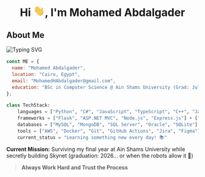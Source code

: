 <h1 align="center">
  Hi <img src="https://raw.githubusercontent.com/ABSphreak/ABSphreak/master/gifs/Hi.gif" width="30px">, I'm Mohamed Abdalgader
</h1>

## About Me

<img src="https://readme-typing-svg.demolab.com?font=Fira+Code&weight=600&size=26&duration=4000&pause=1000&color=38F775&center=true&vCenter=true&width=600&height=60&lines=Professional+Bug+Creator;Coffee+→+Code+Converter;Compiler+Whisperer;Exception+Wrangler" alt="Typing SVG" />

```javascript
const ME = {
  name: "Mohamed Abdalgader",
  location: "Cairo, Egypt",
  email: "MohamedHAbdalgader@gmail.com",
  education: "BSc in Computer Science @ Ain Shams University (Grad: July 2026)",
};
```

```python
class TechStack:
    languages = ["Python", "C#", "JavaScript", "TypeScript", "C++", "Java"]
    frameworks = ["Flask", "ASP.NET MVC", "Node.js", "Express.js"] + ["Imposter Syndrome"]
    databases = ["MySQL", "MongoDB", "SQL Server", "Oracle", "SQLite"]
    tools = ["AWS", "Docker", "Git", "GitHub Actions", "Jira", "Figma"]
    current_status = "Learning something new every day! 📚"
```

**Current Mission:** Surviving my final year at Ain Shams University while secretly building Skynet (graduation: 2026... or when the robots allow it 🤖)

> **Always Work Hard and Trust the Process**
